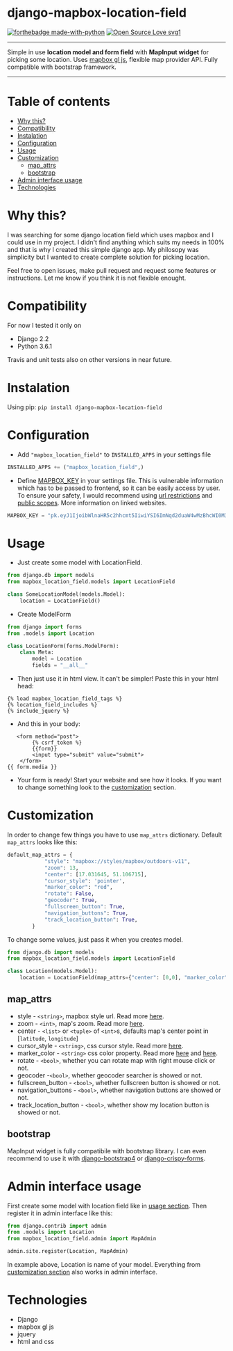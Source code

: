 
 # django-mapbox-location-field
 [![forthebadge made-with-python](http://ForTheBadge.com/images/badges/made-with-python.svg)](https://www.python.org/) [![Open Source Love svg1](https://badges.frapsoft.com/os/v1/open-source.svg?v=103)](https://github.com/ellerbrock/open-source-badges/)
 ****
 Simple in use **location model and form field** with **MapInput widget** for picking some location. Uses [mapbox gl js](https://docs.mapbox.com/mapbox-gl-js/), flexible map provider API. Fully compatible with bootstrap framework.
 ****


# Table of contents
* [Why this?](#why-this)
* [Compatibility](#compatibility)
 * [Instalation](#instalation)
* [Configuration](#configuration)
* [Usage](#usage)
* [Customization](#customization)
    * [map_attrs](#map_attrs)
    * [bootstrap](#bootstrap)
* [Admin interface usage](#admin-interface-usage)
* [Technologies](#technologies)

# Why this?
I was searching for some django location field which uses mapbox and I could use in my project. I didn't find anything which suits my needs in 100% and that is why I created this simple django app. My philosopy was simplicity but I wanted to create complete solution for picking location.

Feel free to open issues, make pull request and request some features or instructions. Let me know if you think it is not flexible enought.
# Compatibility
For now I tested it only on
* Django 2.2
* Python 3.6.1

Travis and unit tests also on other versions in near future.

# Instalation
Using pip:
    `pip install django-mapbox-location-field`

# Configuration
* Add `"mapbox_location_field"` to `INSTALLED_APPS` in your settings file

```python
INSTALLED_APPS += ("mapbox_location_field",)
```

* Define [MAPBOX_KEY](https://docs.mapbox.com/help/how-mapbox-works/access-tokens/) in your settings file. This is vulnerable information which has to be passed to frontend, so it can be easily access by user. To ensure your safety, I would recommend using [url restrictions](https://docs.mapbox.com/help/how-mapbox-works/access-tokens/#url-restrictions) and [public scopes](https://docs.mapbox.com/help/how-mapbox-works/access-tokens/#scopes). More information on linked websites.
```python
MAPBOX_KEY = "pk.eyJ1IjoibWlnaHR5c2hhcmt5IiwiYSI6ImNqd2duaW4wMzBhcWI0M3F1MTRvbHB0dWcifQ.1sDAD43q0ktK1Sr374xGfw"
```

# Usage
* Just create some model with LocationField.
```python
from django.db import models
from mapbox_location_field.models import LocationField

class SomeLocationModel(models.Model):
    location = LocationField()

```
* Create ModelForm
```python
from django import forms
from .models import Location

class LocationForm(forms.ModelForm):
    class Meta:
        model = Location
        fields = "__all__"
```
* Then just use it in html view. It can't be simpler!
Paste this in your html head:
```django
{% load mapbox_location_field_tags %}
{% location_field_includes %}
{% include_jquery %}
```
* And this in your body:
```django
   <form method="post">
        {% csrf_token %}
        {{form}}
        <input type="submit" value="submit">
    </form>
{{ form.media }}
```
* Your form is ready! Start your website and see how it looks. If you want to change something look to the [customization](#customization) section.

# Customization
In order to change few things you have to use `map_attrs` dictionary.
Default `map_attrs` looks like this:
```python
default_map_attrs = {
            "style": "mapbox://styles/mapbox/outdoors-v11",
            "zoom": 13,
            "center": [17.031645, 51.106715],
            "cursor_style": 'pointer',
            "marker_color": "red",
            "rotate": False,
            "geocoder": True,
            "fullscreen_button": True,
            "navigation_buttons": True,
            "track_location_button": True,
        }
```
To change some values, just pass it when you creates model.
```python
from django.db import models
from mapbox_location_field.models import LocationField

class Location(models.Model):
    location = LocationField(map_attrs={"center": [0,0], "marker_color": "blue"})
```
## map_attrs
* style - `<string>`, mapbox style url. Read more [here](https://docs.mapbox.com/help/glossary/style-url/).
* zoom - `<int>`, map's zoom. Read more [here](https://docs.mapbox.com/help/glossary/zoom-level/).
* center - `<list>` or `<tuple>` of `<int>`s, defaults map's center point in [`latitude`, `longitude`]
* cursor_style - `<string>`, css cursor style. Read more [here](https://www.w3schools.com/cssref/pr_class_cursor.asp).
* marker_color - `<string>` css color property. Read more [here](https://www.w3schools.com/cssref/css_colors_legal.asp)  and [here](https://www.w3schools.com/cssref/css_colors.asp).
* rotate - `<bool>`, whether you can rotate map with right mouse click or not.
* geocoder -`<bool>`, whether geocoder searcher is showed or not.
* fullscreen_button - `<bool>`, whether fullscreen button is showed or not.
* navigation_buttons - `<bool>`, whether navigation buttons are showed or not.
* track_location_button - `<bool>`, whether show my location button is showed or not.

## bootstrap
MapInput widget is fully compatibile with bootstrap library. I can even recommend to use it with [django-bootstrap4](https://github.com/zostera/django-bootstrap4) or [django-crispy-forms](https://github.com/django-crispy-forms/django-crispy-forms).

# Admin interface usage
First create some model with location field like in [usage section](#usage).
Then register it in admin interface like this:
```python
from django.contrib import admin
from .models import Location
from mapbox_location_field.admin import MapAdmin

admin.site.register(Location, MapAdmin)
```
In example above, Location is name of your model.
Everything from [customization section](#customization) also works in admin interface.
# Technologies
* Django
* mapbox gl js
* jquery
* html and css
